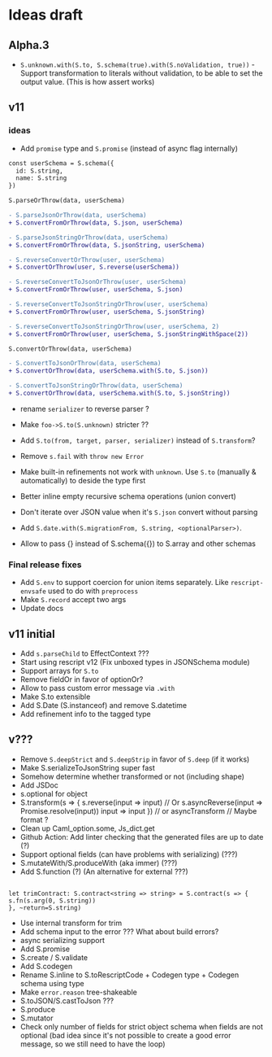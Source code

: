 # Ideas draft

## Alpha.3

- `S.unknown.with(S.to, S.schema(true).with(S.noValidation, true))` - Support transformation to literals without validation, to be able to set the output value. (This is how assert works)

## v11

### ideas

- Add `promise` type and `S.promise` (instead of async flag internally)

```diff
const userSchema = S.schema({
  id: S.string,
  name: S.string
})

S.parseOrThrow(data, userSchema)

- S.parseJsonOrThrow(data, userSchema)
+ S.convertFromOrThrow(data, S.json, userSchema)

- S.parseJsonStringOrThrow(data, userSchema)
+ S.convertFromOrThrow(data, S.jsonString, userSchema)

- S.reverseConvertOrThrow(user, userSchema)
+ S.convertOrThrow(user, S.reverse(userSchema))

- S.reverseConvertToJsonOrThrow(user, userSchema)
+ S.convertFromOrThrow(user, userSchema, S.json)

- S.reverseConvertToJsonStringOrThrow(user, userSchema)
+ S.convertFromOrThrow(user, userSchema, S.jsonString)

- S.reverseConvertToJsonStringOrThrow(user, userSchema, 2)
+ S.convertFromOrThrow(user, userSchema, S.jsonStringWithSpace(2))

S.convertOrThrow(data, userSchema)

- S.convertToJsonOrThrow(data, userSchema)
+ S.convertOrThrow(data, userSchema.with(S.to, S.json))

- S.convertToJsonStringOrThrow(data, userSchema)
+ S.convertOrThrow(data, userSchema.with(S.to, S.jsonString))
```

- rename `serializer` to reverse parser ?
- Make `foo->S.to(S.unknown)` stricter ??

- Add `S.to(from, target, parser, serializer)` instead of `S.transform`?
- Remove `s.fail` with `throw new Error`
- Make built-in refinements not work with `unknown`. Use `S.to` (manually & automatically) to deside the type first
- Better inline empty recursive schema operations (union convert)
- Don't iterate over JSON value when it's `S.json` convert without parsing
- Add `S.date.with(S.migrationFrom, S.string, <optionalParser>)`.
- Allow to pass {} instead of S.schema({}) to S.array and other schemas

### Final release fixes

- Add `S.env` to support coercion for union items separately. Like `rescript-envsafe` used to do with `preprocess`
- Make `S.record` accept two args
- Update docs

## v11 initial

- Add `s.parseChild` to EffectContext ???
- Start using rescript v12 (Fix unboxed types in JSONSchema module)
- Support arrays for `S.to`
- Remove fieldOr in favor of optionOr?
- Allow to pass custom error message via `.with`
- Make S.to extensible
- Add S.Date (S.instanceof) and remove S.datetime
- Add refinement info to the tagged type

## v???

- Remove `S.deepStrict` and `S.deepStrip` in favor of `S.deep` (if it works)
- Make S.serializeToJsonString super fast
- Somehow determine whether transformed or not (including shape)
- Add JSDoc
- s.optional for object
- S.transform(s => {
  s.reverse(input => input) // Or s.asyncReverse(input => Promise.resolve(input))
  input => input
  }) // or asyncTransform // Maybe format ?
- Clean up Caml_option.some, Js_dict.get
- Github Action: Add linter checking that the generated files are up to date (?)
- Support optional fields (can have problems with serializing) (???)
- S.mutateWith/S.produceWith (aka immer) (???)
- Add S.function (?) (An alternative for external ???)

```

let trimContract: S.contract<string => string> = S.contract(s => {
s.fn(s.arg(0, S.string))
}, ~return=S.string)

```

- Use internal transform for trim
- Add schema input to the error ??? What about build errors?
- async serializing support
- Add S.promise
- S.create / S.validate
- Add S.codegen
- Rename S.inline to S.toRescriptCode + Codegen type + Codegen schema using type
- Make `error.reason` tree-shakeable
- S.toJSON/S.castToJson ???
- S.produce
- S.mutator
- Check only number of fields for strict object schema when fields are not optional (bad idea since it's not possible to create a good error message, so we still need to have the loop)

```

```
